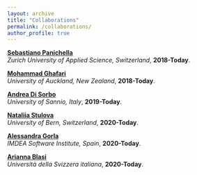 ```yaml
---
layout: archive
title: "Collaborations"
permalink: /collaborations/
author_profile: true
---
```

<!--
{% if author.googlescholar %}
  You can also find my articles on <u><a href="{{author.googlescholar}}">my Google Scholar profile</a>.</u>
{% endif %}


{% include base_path %}

{% for post in site.publications reversed %}
  {% include archive-single.html %}
{% endfor %}
-->

<b>[Sebastiano Panichella](https://spanichella.github.io/)</b> <br>
<i> Zurich University of Applied Science, Switzerland</i>,
<b>2018-Today</b>.

<b>[Mohammad Ghafari](https://scholar.google.com/citations?user=6G3BI-UAAAAJ)</b> <br>
<i>University of Auckland, New Zealand</i>,
<b>2018-Today</b>.

<b>[Andrea Di Sorbo](https://www.unisannio.it/it/user/9355/didattica)</b> <br>
<i>University of Sannio, Italy</i>,
<b>2019-Today</b>.

<b>[Nataliia Stulova](https://s0nata.github.io/)</b> <br>
<i>University of Bern, Switzerland</i>,
<b>2020-Today</b>.

<b>[Alessandra Gorla](https://software.imdea.org/~alessandra.gorla/)</b> <br>
<i>IMDEA Software Institute, Spain</i>,
<b> 2020-Today</b>.

<b>[Arianna Blasi](https://www.inf.usi.ch/phd/blasia/)</b> <br>
<i>Università della Svizzera italiana</i>,
<b>2020-Today</b>.